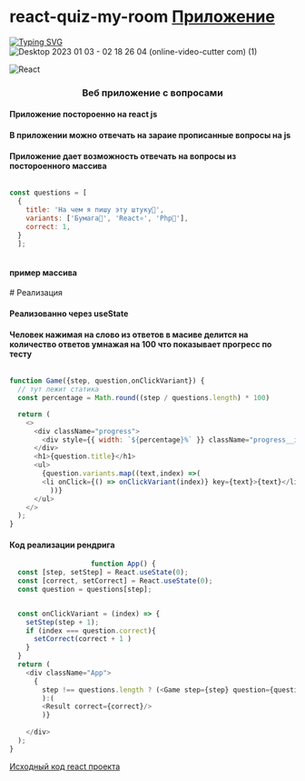 # react-quiz-my-room [Приложение](https://react-quiz-my-room.vercel.app/)
[![Typing SVG](https://readme-typing-svg.herokuapp.com?color=%2336BCF7&lines=react+quiz+webApp)](https://git.io/typing-svg)
![Desktop 2023 01 03 - 02 18 26 04 (online-video-cutter com) (1)](https://user-images.githubusercontent.com/57110073/210284491-9617245b-dadb-4061-98e3-73967f8631b2.gif)

![React](https://img.shields.io/badge/react-%2320232a.svg?style=for-the-badge&logo=react&logoColor=%2361DAFB)





<h3 align="center">Веб приложение с вопросами</h3>
<h4>Приложение постороенно на react js</h4>
<h4>В приложении можно отвечать на зараие прописанные вопросы на js </h4>
<h4>Приложение дает возможность отвечать на вопросы из постороенного массива </h4>

```javaScript

const questions = [
  {
    title: 'На чем я пишу эту штуку🔰',
    variants: ['Бумага📃', 'React⚛️', 'Php🐘'],
    correct: 1,
  }
  ];
  
```

<h4>пример массива</h4>
# Реализация
<h4>Реализованно через useState</h4>
<h4>Человек нажимая на слово из ответов в масиве делится на количество ответов умнажая на 100 что показывает прогресс по тесту  </h4>

```javaScript

function Game({step, question,onClickVariant}) {
  // тут лежит статика 
  const percentage = Math.round((step / questions.length) * 100)

  return (
    <>
      <div className="progress">
        <div style={{ width: `${percentage}%` }} className="progress__inner"></div>
      </div>
      <h1>{question.title}</h1>
      <ul>
        {question.variants.map((text,index) =>( 
        <li onClick={() => onClickVariant(index)} key={text}>{text}</li>
          ))}
      </ul>
    </>
  );
}

```

<h4>Код реализации рендрига</h4>


```javaScript
                    function App() {
  const [step, setStep] = React.useState(0);
  const [correct, setCorrect] = React.useState(0);
  const question = questions[step];


  const onClickVariant = (index) => {
    setStep(step + 1);
    if (index === question.correct){
      setCorrect(correct + 1 )
    }
  }
  return (
    <div className="App">
      {
        step !== questions.length ? (<Game step={step} question={question} onClickVariant={onClickVariant}/> 
        ):(
        <Result correct={correct}/>
        )}
      
    </div>
  );
}
```


[Исходный код react проекта](https://github.com/MRXTOOR/react-quiz-app-depl/tree/master/src)
